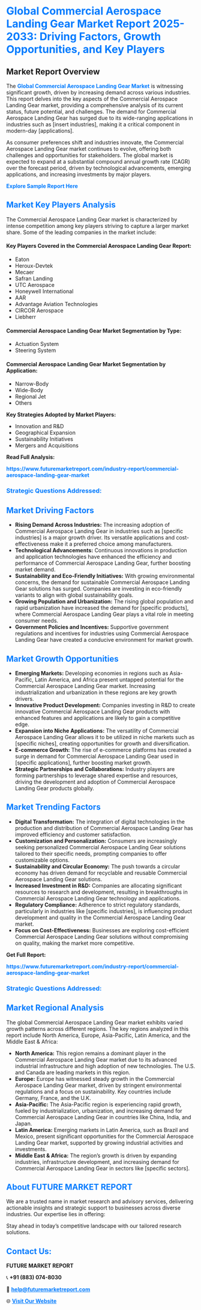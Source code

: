<h1 style="color: #007BFF;">Global Commercial Aerospace Landing Gear Market Report 2025-2033: Driving Factors, Growth Opportunities, and Key Players</h1>

<section id="overview">
<h2>Market Report Overview</h2>
<p>The <a href="https://www.futuremarketreport.com/industry-report/commercial-aerospace-landing-gear-market" style="color: #007BFF; text-decoration: none;"><strong>Global Commercial Aerospace Landing Gear Market</strong></a> is witnessing significant growth, driven by increasing demand across various industries. This report delves into the key aspects of the Commercial Aerospace Landing Gear market, providing a comprehensive analysis of its current status, future potential, and challenges. The demand for Commercial Aerospace Landing Gear has surged due to its wide-ranging applications in industries such as [insert industries], making it a critical component in modern-day [applications].</p>
<p>As consumer preferences shift and industries innovate, the Commercial Aerospace Landing Gear market continues to evolve, offering both challenges and opportunities for stakeholders. The global market is expected to expand at a substantial compound annual growth rate (CAGR) over the forecast period, driven by technological advancements, emerging applications, and increasing investments by major players.</p>
</section>

<section id="overview">
<p><a href="https://www.futuremarketreport.com/request-sample/reportId=50727" style="color: #007BFF; text-decoration: none;"><strong>Explore Sample Report Here</strong></a></p>
</section>

<section id="key-players">
<h2 style="color: #007BFF;">Market Key Players Analysis</h2>
<p>The Commercial Aerospace Landing Gear market is characterized by intense competition among key players striving to capture a larger market share. Some of the leading companies in the market include:</p>
<h4>Key Players Covered in the Commercial Aerospace Landing Gear Report:</h4>
<ul><li>Eaton</li><li>Heroux-Devtek</li><li>Mecaer</li><li>Safran Landing</li><li>UTC Aerospace</li><li>Honeywell International</li><li>AAR</li><li>Advantage Aviation Technologies</li><li>CIRCOR Aerospace</li><li>Liebherr</li></ul>
<h4>Commercial Aerospace Landing Gear Market Segmentation by Type:</h4>
<ul><li>Actuation System</li><li>Steering System</li></ul>

<h4>Commercial Aerospace Landing Gear Market Segmentation by Application:</h4>
<ul><li>Narrow-Body</li><li>Wide-Body</li><li>Regional Jet</li><li>Others</li></ul>
<p><strong>Key Strategies Adopted by Market Players:</strong></p>
<ul>
<li>Innovation and R&D</li>
<li>Geographical Expansion</li>
<li>Sustainability Initiatives</li>
<li>Mergers and Acquisitions</li>
</ul>
</section>

<section>
<p><strong>Read Full Analysis: </strong></p><a href="https://www.futuremarketreport.com/industry-report/commercial-aerospace-landing-gear-market" style="color: #007BFF; text-decoration: none;"><strong>https://www.futuremarketreport.com/industry-report/commercial-aerospace-landing-gear-market</strong></a>
<h3 style="color: #007BFF;">Strategic Questions Addressed:</h3>
</section>

<section id="driving-factors">
<h2 style="color: #007BFF;">Market Driving Factors</h2>
<ul>
<li><strong>Rising Demand Across Industries:</strong> The increasing adoption of Commercial Aerospace Landing Gear in industries such as [specific industries] is a major growth driver. Its versatile applications and cost-effectiveness make it a preferred choice among manufacturers.</li>
<li><strong>Technological Advancements:</strong> Continuous innovations in production and application technologies have enhanced the efficiency and performance of Commercial Aerospace Landing Gear, further boosting market demand.</li>
<li><strong>Sustainability and Eco-Friendly Initiatives:</strong> With growing environmental concerns, the demand for sustainable Commercial Aerospace Landing Gear solutions has surged. Companies are investing in eco-friendly variants to align with global sustainability goals.</li>
<li><strong>Growing Population and Urbanization:</strong> The rising global population and rapid urbanization have increased the demand for [specific products], where Commercial Aerospace Landing Gear plays a vital role in meeting consumer needs.</li>
<li><strong>Government Policies and Incentives:</strong> Supportive government regulations and incentives for industries using Commercial Aerospace Landing Gear have created a conducive environment for market growth.</li>
</ul>
</section>

<section id="growth-opportunities">
<h2 style="color: #007BFF;">Market Growth Opportunities</h2>
<ul>
<li><strong>Emerging Markets:</strong> Developing economies in regions such as Asia-Pacific, Latin America, and Africa present untapped potential for the Commercial Aerospace Landing Gear market. Increasing industrialization and urbanization in these regions are key growth drivers.</li>
<li><strong>Innovative Product Development:</strong> Companies investing in R&D to create innovative Commercial Aerospace Landing Gear products with enhanced features and applications are likely to gain a competitive edge.</li>
<li><strong>Expansion into Niche Applications:</strong> The versatility of Commercial Aerospace Landing Gear allows it to be utilized in niche markets such as [specific niches], creating opportunities for growth and diversification.</li>
<li><strong>E-commerce Growth:</strong> The rise of e-commerce platforms has created a surge in demand for Commercial Aerospace Landing Gear used in [specific applications], further boosting market growth.</li>
<li><strong>Strategic Partnerships and Collaborations:</strong> Industry players are forming partnerships to leverage shared expertise and resources, driving the development and adoption of Commercial Aerospace Landing Gear products globally.</li>
</ul>
</section>

<section id="trending-factors">
<h2 style="color: #007BFF;">Market Trending Factors</h2>
<ul>
<li><strong>Digital Transformation:</strong> The integration of digital technologies in the production and distribution of Commercial Aerospace Landing Gear has improved efficiency and customer satisfaction.</li>
<li><strong>Customization and Personalization:</strong> Consumers are increasingly seeking personalized Commercial Aerospace Landing Gear solutions tailored to their specific needs, prompting companies to offer customizable options.</li>
<li><strong>Sustainability and Circular Economy:</strong> The push towards a circular economy has driven demand for recyclable and reusable Commercial Aerospace Landing Gear solutions.</li>
<li><strong>Increased Investment in R&D:</strong> Companies are allocating significant resources to research and development, resulting in breakthroughs in Commercial Aerospace Landing Gear technology and applications.</li>
<li><strong>Regulatory Compliance:</strong> Adherence to strict regulatory standards, particularly in industries like [specific industries], is influencing product development and quality in the Commercial Aerospace Landing Gear market.</li>
<li><strong>Focus on Cost-Effectiveness:</strong> Businesses are exploring cost-efficient Commercial Aerospace Landing Gear solutions without compromising on quality, making the market more competitive.</li>
</ul>
</section>

<section>
<p><strong>Get Full Report: </strong></p><a href="https://www.futuremarketreport.com/industry-report/commercial-aerospace-landing-gear-market" style="color: #007BFF; text-decoration: none;"><strong>https://www.futuremarketreport.com/industry-report/commercial-aerospace-landing-gear-market</strong></a>
<h3 style="color: #007BFF;">Strategic Questions Addressed:</h3>
</section>


<section id="regional-analysis">
<h2 style="color: #007BFF;">Market Regional Analysis</h2>
<p>The global Commercial Aerospace Landing Gear market exhibits varied growth patterns across different regions. The key regions analyzed in this report include North America, Europe, Asia-Pacific, Latin America, and the Middle East & Africa:</p>
<ul>
<li><strong>North America:</strong> This region remains a dominant player in the Commercial Aerospace Landing Gear market due to its advanced industrial infrastructure and high adoption of new technologies. The U.S. and Canada are leading markets in this region.</li>
<li><strong>Europe:</strong> Europe has witnessed steady growth in the Commercial Aerospace Landing Gear market, driven by stringent environmental regulations and a focus on sustainability. Key countries include Germany, France, and the U.K.</li>
<li><strong>Asia-Pacific:</strong> The Asia-Pacific region is experiencing rapid growth, fueled by industrialization, urbanization, and increasing demand for Commercial Aerospace Landing Gear in countries like China, India, and Japan.</li>
<li><strong>Latin America:</strong> Emerging markets in Latin America, such as Brazil and Mexico, present significant opportunities for the Commercial Aerospace Landing Gear market, supported by growing industrial activities and investments.</li>
<li><strong>Middle East & Africa:</strong> The region’s growth is driven by expanding industries, infrastructure development, and increasing demand for Commercial Aerospace Landing Gear in sectors like [specific sectors].</li>
</ul>
</section>

<footer>
<h2 style="color: #007BFF;">About FUTURE MARKET REPORT</h2>
<p>We are a trusted name in market research and advisory services, delivering actionable insights and strategic support to businesses across diverse industries. Our expertise lies in offering:</p>

<p>Stay ahead in today’s competitive landscape with our tailored research solutions.</p>

<h2 style="color: #007BFF;">Contact Us:</h2>
<p><strong>FUTURE MARKET REPORT</strong></p>
<p>📞 <strong>+91 (883) 074-8030</strong></p>
<p>📧 <strong><a href="mailto:help@futuremarketreport.com" style="color: #007BFF;">help@futuremarketreport.com</a></strong></p>
<p>🌐 <strong><a href="https://www.futuremarketreport.com/" style="color: #007BFF;">Visit Our Website</a></strong></p>
</footer>